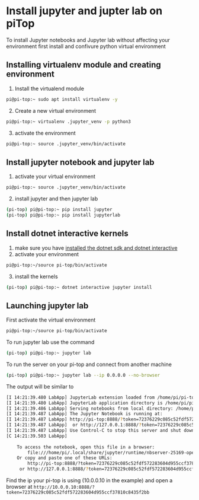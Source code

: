 # Install jupyter and jupter lab on piTop

To install Jupyter notebooks and Jupyter lab without affecting your environment first install and confivure python virtual environment

## Installing virtualenv module and creating environment

1. Install the virtualend module 
```sh
pi@pi-top:~ sudo apt install virtualenv -y
```
2.  Create a new virtual environment
```sh
pi@pi-top:~ virtualenv .jupyter_venv -p python3
```
3.  activate the environment
```sh
pi@pi-top:~ source .jupyter_venv/bin/activate
```

## Install jupyter notebook and jupyter lab

1. activate your virtual environment
```sh
pi@pi-top:~ source .jupyter_venv/bin/activate
```
2. install jupyter and then jupyter lab
```sh
(pi-top) pi@pi-top:~ pip install jupyter
(pi-top) pi@pi-top:~ pip install jupyterlab
```

## Install dotnet interactive kernels

1. make sure you have [installed the dotnet sdk and dotnet interactive](install-dotnet-interactive)
2. activate your environment
```sh
pi@pi-top:~/source pi-top/bin/activate
```
3. install the kernels
```sh
(pi-top) pi@pi-top:~ dotnet interactive jupyter install
```

## Launching jupyter lab 

First activate the virtual environment
```sh
pi@pi-top:~/source pi-top/bin/activate
```

To run jupyter lab use the command
```sh
(pi-top) pi@pi-top:~ jupyter lab
```

To run the server on your pi-top and connect from another machine
```sh
(pi-top) pi@pi-top:~ jupyter lab --ip 0.0.0.0 --no-browser
```

The output will be similar to
```sh
[I 14:21:39.480 LabApp] JupyterLab extension loaded from /home/pi/pi-top/lib/python3.7/site-packages/jupyterlab
[I 14:21:39.480 LabApp] JupyterLab application directory is /home/pi/pi-top/share/jupyter/lab
[I 14:21:39.486 LabApp] Serving notebooks from local directory: /home/pi/
[I 14:21:39.487 LabApp] The Jupyter Notebook is running at:
[I 14:21:39.487 LabApp] http://pi-top:8888/?token=72376229c085c52fdf572283604d955ccf37810c8435f2bb
[I 14:21:39.487 LabApp]  or http://127.0.0.1:8888/?token=72376229c085c52fdf572283604d955ccf37810c8435f2bb
[I 14:21:39.487 LabApp] Use Control-C to stop this server and shut down all kernels (twice to skip confirmation).
[C 14:21:39.503 LabApp] 
    
    To access the notebook, open this file in a browser:
        file:///home/pi/.local/share/jupyter/runtime/nbserver-25169-open.html
    Or copy and paste one of these URLs:
        http://pi-top:8888/?token=72376229c085c52fdf572283604d955ccf37810c8435f2bb
     or http://127.0.0.1:8888/?token=72376229c085c52fdf572283604d955ccf37810c8435f2bb

```

Find the ip your pi-top is using (10.0.0.10 in the example) and open a browser at
```http://10.0.0.10:8888/?token=72376229c085c52fdf572283604d955ccf37810c8435f2bb```